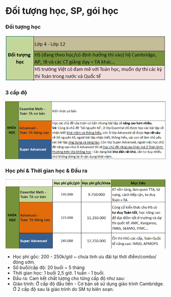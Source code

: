 # Đối tượng học, SP, gói học

### Đối tượng học

![](../../.gitbook/assets/dt.png)

### 3 cấp độ

![](../../.gitbook/assets/kh.png)

### Học phí & Thời gian học & Đầu ra

![](../../.gitbook/assets/kk.png)

* Học phí gốc: 200 - 250k/giờ ~ chưa tính ưu đãi tại thời điểm/combo/đóng sớm.
* Số buổi/cấp độ: 20 buổi ~ 5 tháng
* Thời gian học: 1 buổi 2,5 giờ. 1 tuần - 1 buổi.
* Đầu ra: Cam kết chất lượng cho từng cấp độ như sau:
* Giáo trình: Ở cấp độ đầu tiền - Cơ bản sẽ sử dụng giáo trình Cambridge. Ở 2 cấp độ sau là giáo trình do SM tự biên soạn.

